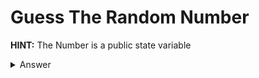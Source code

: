 # Guess The Random Number

**HINT:** The Number is a public state variable
<details>
<summary>Answer</summary>
<p>

All you have to do is when the contract is deployed click on its etherscan link 
* From there click on state and look at the state changes ```Before:``` and ```After:``` 
    * convert it to a number and tha is your answer

</p>
</details>


